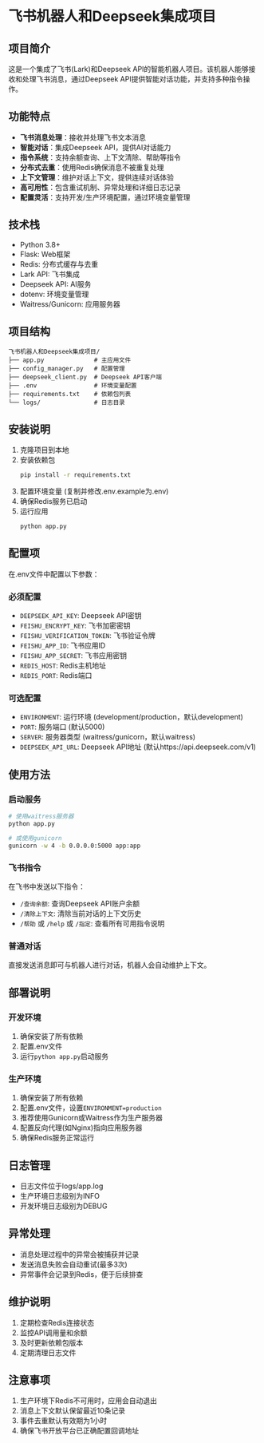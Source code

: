 # 飞书机器人和Deepseek集成项目

## 项目简介
这是一个集成了飞书(Lark)和Deepseek API的智能机器人项目。该机器人能够接收和处理飞书消息，通过Deepseek API提供智能对话功能，并支持多种指令操作。

## 功能特点
- **飞书消息处理**：接收并处理飞书文本消息
- **智能对话**：集成Deepseek API，提供AI对话能力
- **指令系统**：支持余额查询、上下文清除、帮助等指令
- **分布式去重**：使用Redis确保消息不被重复处理
- **上下文管理**：维护对话上下文，提供连续对话体验
- **高可用性**：包含重试机制、异常处理和详细日志记录
- **配置灵活**：支持开发/生产环境配置，通过环境变量管理

## 技术栈
- Python 3.8+
- Flask: Web框架
- Redis: 分布式缓存与去重
- Lark API: 飞书集成
- Deepseek API: AI服务
- dotenv: 环境变量管理
- Waitress/Gunicorn: 应用服务器

## 项目结构
```
飞书机器人和Deepseek集成项目/
├── app.py              # 主应用文件
├── config_manager.py   # 配置管理
├── deepseek_client.py  # Deepseek API客户端
├── .env                # 环境变量配置
├── requirements.txt    # 依赖包列表
└── logs/               # 日志目录
```

## 安装说明
1. 克隆项目到本地
2. 安装依赖包
   ```bash
   pip install -r requirements.txt
   ```
3. 配置环境变量 (复制并修改.env.example为.env)
4. 确保Redis服务已启动
5. 运行应用
   ```bash
   python app.py
   ```

## 配置项
在.env文件中配置以下参数：

### 必须配置
- `DEEPSEEK_API_KEY`: Deepseek API密钥
- `FEISHU_ENCRYPT_KEY`: 飞书加密密钥
- `FEISHU_VERIFICATION_TOKEN`: 飞书验证令牌
- `FEISHU_APP_ID`: 飞书应用ID
- `FEISHU_APP_SECRET`: 飞书应用密钥
- `REDIS_HOST`: Redis主机地址
- `REDIS_PORT`: Redis端口

### 可选配置
- `ENVIRONMENT`: 运行环境 (development/production，默认development)
- `PORT`: 服务端口 (默认5000)
- `SERVER`: 服务器类型 (waitress/gunicorn，默认waitress)
- `DEEPSEEK_API_URL`: Deepseek API地址 (默认https://api.deepseek.com/v1)

## 使用方法
### 启动服务
```bash
# 使用waitress服务器
python app.py

# 或使用gunicorn
gunicorn -w 4 -b 0.0.0.0:5000 app:app
```

### 飞书指令
在飞书中发送以下指令：
- `/查询余额`: 查询Deepseek API账户余额
- `/清除上下文`: 清除当前对话的上下文历史
- `/帮助` 或 `/help` 或 `/指定`: 查看所有可用指令说明

### 普通对话
直接发送消息即可与机器人进行对话，机器人会自动维护上下文。

## 部署说明
### 开发环境
1. 确保安装了所有依赖
2. 配置.env文件
3. 运行`python app.py`启动服务

### 生产环境
1. 确保安装了所有依赖
2. 配置.env文件，设置`ENVIRONMENT=production`
3. 推荐使用Gunicorn或Waitress作为生产服务器
4. 配置反向代理(如Nginx)指向应用服务器
5. 确保Redis服务正常运行

## 日志管理
- 日志文件位于logs/app.log
- 生产环境日志级别为INFO
- 开发环境日志级别为DEBUG

## 异常处理
- 消息处理过程中的异常会被捕获并记录
- 发送消息失败会自动重试(最多3次)
- 异常事件会记录到Redis，便于后续排查

## 维护说明
1. 定期检查Redis连接状态
2. 监控API调用量和余额
3. 及时更新依赖包版本
4. 定期清理日志文件

## 注意事项
1. 生产环境下Redis不可用时，应用会自动退出
2. 消息上下文默认保留最近10条记录
3. 事件去重默认有效期为1小时
4. 确保飞书开放平台已正确配置回调地址